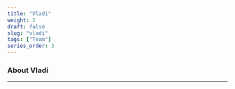 ```yaml
---
title: "Vladi"
weight: 2
draft: false
slug: "vladi"
tags: ["Team"]
series_order: 3
---
```

### About Vladi
---